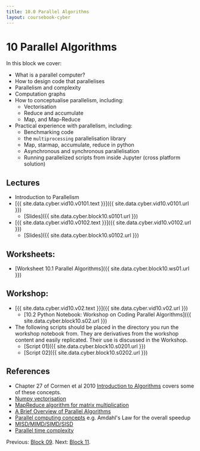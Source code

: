 ```yaml
---
title: 10.0 Parallel Algorithms
layout: coursebook-cyber
---
```

# 10 Parallel Algorithms

In this block we cover:

* What is a parallel computer?
* How to design code that parallelises
* Parallelism and complexity
* Computation graphs
* How to conceptualise parallelism, including:
  * Vectorisation
  * Reduce and accumulate
  * Map, and Map-Reduce
* Practical experience with parallelism, including:
  * Benchmarking code
  * the `multiprocessing` parallelisation library
  * Map, starmap, accumulate, reduce in python
  * Asynchronous and synchronous parallelisation
  * Running parallelized scripts from inside Jupyter (cross platform solution)

## Lectures

*  Introduction to Parallelism
  * [{{ site.data.cyber.vid10.v0101.text }}]({{ site.data.cyber.vid10.v0101.url }})
    * [Slides]({{ site.data.cyber.block10.s0101.url }})
  * [{{ site.data.cyber.vid10.v0102.text }}]({{ site.data.cyber.vid10.v0102.url }})
    * [Slides]({{ site.data.cyber.block10.s0102.url }})

## Worksheets:

* [Worksheet 10.1 Parallel Algorithms]({{ site.data.cyber.block10.ws01.url }}) 

## Workshop:

* [{{ site.data.cyber.vid10.v02.text }}]({{ site.data.cyber.vid10.v02.url }})
  * [10.2 Python Notebook: Workshop on Coding Parallel Algorithms]({{ site.data.cyber.block10.s02.url }})
* The following scripts should be placed in the directory you run the workshop notebook from. They are derivatives from the workshop content and easily replicated. Their use is discussed in the Workshop.
  * [Script 01]({{ site.data.cyber.block10.s0201.url }}) 
  * [Script 02]({{ site.data.cyber.block10.s0202.url }})
  
## References

* Chapter 27 of Cormen et al 2010 [Introduction to Algorithms](https://github.com/mejibyte/competitive_programming/blob/master/lib/Books/Introduction.to.Algorithms.3rd.Edition.Sep.2010.pdf) covers some of these concepts.
* [Numpy vectorisation](https://realpython.com/numpy-array-programming/)
* [MapReduce algorithm for matrix multiplication](http://www.mathcs.emory.edu/~cheung/Courses/554/Syllabus/9-parallel/matrix-mult.html)
* [A Brief Overview of Parallel Algorithms](http://www.cs.cmu.edu/~scandal/html-papers/short/short.html)
* [Parallel computing concepts](https://csinparallel.org/csinparallel/modules/intro_parallel.html)
e.g. Amdahl's Law for the overall speedup
* [MISD/MIMD/SIMD/SISD](https://www.tutorialspoint.com/parallel_algorithm/parallel_algorithm_introduction.htm)
* [Parallel time complexity](https://www.tutorialspoint.com/parallel_algorithm/parallel_algorithm_analysis.htm)

Previous: [Block 09](09.md).
Next: [Block 11](11.md).

